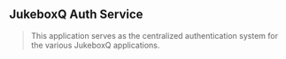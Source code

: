 ## JukeboxQ Auth Service

> This application serves as the centralized authentication system for the various JukeboxQ applications.
